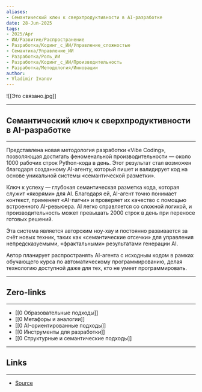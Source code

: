 ```yaml
---
aliases: 
- Семантический ключ к сверхпродуктивности в AI-разработке 
date: 28-Jun-2025
tags:
- 2025/Apr
- ИИ/Развитие/Распространение
- Разработка/Кодинг_с_ИИ/Управление_сложностью
- Семантика/Управление_ИИ
- Разработка/Роль_ИИ
- Разработка/Кодинг_с_ИИ/Производительность
- Разработка/Методология/Инновации
author:
- Vladimir Ivanov
---
```

![[Это связано.jpg]]

-----
##  Семантический ключ к сверхпродуктивности в AI-разработке 
-----
Представлена новая методология разработки «Vibe Coding», позволяющая достигать феноменальной производительности — около 1000 рабочих строк Python-кода в день. Этот результат стал возможен благодаря созданному AI-агенту, который пишет и валидирует код на основе уникальной системы «семантической разметки».

Ключ к успеху — глубокая семантическая разметка кода, которая служит «якорями» для AI. Благодаря ей, AI-агент точно понимает контекст, применяет «AI-патчи» и проверяет их качество с помощью встроенного AI-ревьюера. AI легко справляется со сложной логикой, и производительность может превышать 2000 строк в день при переносе готовых решений.

Эта система является авторским ноу-хау и постоянно развивается за счёт новых техник, таких как «семантические отсечки» для управления непредсказуемыми, «фрактальными» результатами генерации AI. 

Автор планирует распространять AI-агента с исходным кодом в рамках обучающего курса по автоматическому программированию, делая технологию доступной даже для тех, кто не умеет программировать.

---
## Zero-links
---
- [[0 Образовательные подходы]]
- [[0 Метафоры и аналогии]]
- [[0 AI-ориентированные подходы]]
- [[0 Инструменты для разработки]]
- [[0 Структурные и семантические подходы]]

---
## Links
---
- [Source](https://t.me/turboproject/1630)